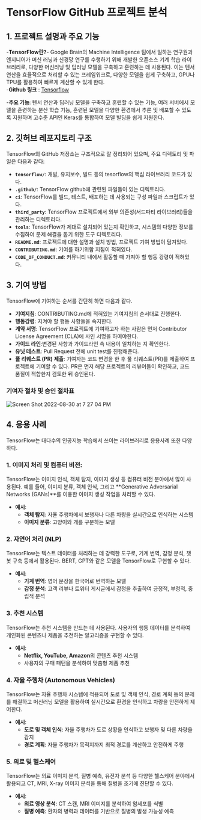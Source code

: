# TensorFlow GitHub 프로젝트 분석

## 1. 프로젝트 설명과 주요 기능
-**TensorFlow란?**- Google Brain의 Machine Intelligence 팀에서 일하는 연구원과 엔지니어가 머신 러닝과 신경망 연구를 수행하기 위해 개발한 오픈소스 기계 학습 라이브러리로, 다양한 머신러닝 및 딥러닝 모델을 구축하고 훈련하는 데 사용된다. 이는 텐서 연산을 효율적으로 처리할 수 있는 프레임워크로, 다양한 모델을 쉽게 구축하고, GPU나 TPU를 활용하여 빠르게 계산할 수 있게 한다.  
 -**Github 링크** : [Tensorflow](https://github.com/tensorflow/tensorflow)
  
 -**주요 기능**:
텐서 연산과 딥러닝 모델을 구축하고 훈련할 수 있는 기능, 여러 서버에서 모델을 훈련하는 분산 학습 기능, 훈련된 모델을 다양한 환경에서 추론 및 배포할 수 있도록 지원하며 고수준 API인 Keras를 통합하여 모델 빌딩을 쉽게 지원한다. 

## 2. 깃허브 레포지토리 구조
TensorFlow의 GitHub 저장소는 구조적으로 잘 정리되어 있으며, 주요 디렉토리 및 파일은 다음과 같다:
- **`tensorflow/`**: 개발, 유지보수, 빌드 등의 tesorflow의 핵심 라이브러리 코드가 있다. 
- **`.github/`**: TensorFlow github에 관련된 파일들이 있는 디렉토리다.
- **`ci`**: TensorFlow를 빌드, 테스트, 배포하는 데 사용되는 구성 파일과 스크립트가 있다. 
- **`third_party`**: TensorFlow 프로젝트에서 외부 의존성(서드파티 라이브러리)들을 관리하는 디렉토리다. 
- **`tools`**: TensorFlow가 제대로 설치되어 있는지 확인하고, 시스템의 다양한 정보를 수집하여 문제 해결을 돕기 위한 도구 디렉토리다.
- **`README.md`**: 프로젝트에 대한 설명과 설치 방법, 프로젝트 기여 방법이 담겨있다.
- **`CONTRIBUTING.md`**: 기여를 하기위함 지침이 적혀있다. 
- **`CODE_OF_CONDUCT.md`**: 커뮤니티 내에서 활동할 때 가져야 할 행동 강령이 적혀있다. 


## 3. 기여 방법
TensorFlow에 기여하는 순서를 간단히 하면 다음과 같다. 
- **기여지침**: CONTRIBUTING.md에 적혀있는 기여지침의 순서대로 진행한다. 
- **행동강령**: 지켜야 할 행동 사항들을 숙지한다. 
- **계약 서명**: TensorFlow 프로젝트에 기여하고자 하는 사람은 먼저 Contributor License Agreement (CLA)에 사인 서명을 하여야한다. 
- **가이드 라인**:변경된 사항과 가이드라인 속 내용이 일치하는 지 확인한다.
- **유닛 테스트**: Pull Request 전에 unit test를 진행해준다. 
- **풀 리퀘스트 (PR) 제출**: 기여자는 코드 변경을 한 후 풀 리퀘스트(PR)를 제출하여 프로젝트에 기여할 수 있다. PR은 먼저 해당 프로젝트의 리뷰어들이 확인하고, 코드 품질이 적합한지 검토한 뒤 승인된다.

### 기여자 절차 및 승인 절차표
![Screen Shot 2022-08-30 at 7 27 04 PM](https://user-images.githubusercontent.com/42785357/187579207-9924eb32-da31-47bb-99f9-d8bf1aa238ad.png)

## 4. 응용 사례
TensorFlow는 대다수의 인공지능 학습에서 쓰이는 라이브러리로 응용사례 또한 다양하다.  
### **1. 이미지 처리 및 컴퓨터 비전**:
TensorFlow는 이미지 인식, 객체 탐지, 이미지 생성 등 컴퓨터 비전 분야에서 많이 사용된다. 예를 들어, 이미지 분류, 객체 인식, 그리고 **Generative Adversarial Networks (GANs)**를 이용한 이미지 생성 작업을 처리할 수 있다.
- **예시**:  
  - **객체 탐지**: 자율 주행차에서 보행자나 다른 차량을 실시간으로 인식하는 시스템
  - **이미지 분류**: 고양이와 개를 구분하는 모델

### **2. 자연어 처리 (NLP)**
TensorFlow는 텍스트 데이터를 처리하는 데 강력한 도구로, 기계 번역, 감정 분석, 챗봇 구축 등에서 활용된다. BERT, GPT와 같은 모델을 TensorFlow로 구현할 수 있다.
- **예시**:  
  - **기계 번역**: 영어 문장을 한국어로 번역하는 모델
  - **감정 분석**: 고객 리뷰나 트위터 게시글에서 감정을 추출하여 긍정적, 부정적, 중립적 분석

### **3. 추천 시스템**
TensorFlow는 추천 시스템을 만드는 데 사용된다. 사용자의 행동 데이터를 분석하여 개인화된 콘텐츠나 제품을 추천하는 알고리즘을 구현할 수 있다.
- **예시**:  
  - **Netflix, YouTube, Amazon**의 콘텐츠 추천 시스템
  - 사용자의 구매 패턴을 분석하여 맞춤형 제품 추천
    
### **4. 자율 주행차 (Autonomous Vehicles)**
TensorFlow는 자율 주행차 시스템에 적용되어 도로 및 객체 인식, 경로 계획 등의 문제를 해결하고 머신러닝 모델을 활용하여 실시간으로 환경을 인식하고 차량을 안전하게 제어한다.
- **예시**:  
  - **도로 및 객체 인식**: 자율 주행차가 도로 상황을 인식하고 보행자 및 다른 차량을 감지
  - **경로 계획**: 자율 주행차가 목적지까지 최적 경로를 계산하고 안전하게 주행

### **5. 의료 및 헬스케어**
TensorFlow는 의료 이미지 분석, 질병 예측, 유전자 분석 등 다양한 헬스케어 분야에서 활용되고 CT, MRI, X-ray 이미지 분석을 통해 질병을 조기에 진단할 수 있다.
- **예시**:  
  - **의료 영상 분석**: CT 스캔, MRI 이미지를 분석하여 암세포를 식별
  - **질병 예측**: 환자의 병력과 데이터를 기반으로 질병의 발생 가능성 예측


